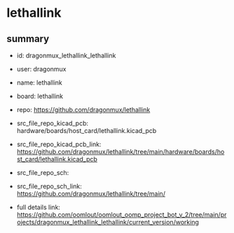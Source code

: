 # lethallink
 
## summary 
* id: dragonmux_lethallink_lethallink
* user: dragonmux
* name: lethallink
* board: lethallink
* repo: https://github.com/dragonmux/lethallink
* src_file_repo_kicad_pcb: hardware/boards/host_card/lethallink.kicad_pcb
* src_file_repo_kicad_pcb_link: https://github.com/dragonmux/lethallink/tree/main/hardware/boards/host_card/lethallink.kicad_pcb


* src_file_repo_sch: 
* src_file_repo_sch_link: https://github.com/dragonmux/lethallink/tree/main/
* full details link: https://github.com/oomlout/oomlout_oomp_project_bot_v_2/tree/main/projects/dragonmux_lethallink_lethallink/current_version/working  






